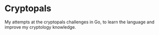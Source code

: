 # Cryptopals
My attempts at the cryptopals challenges in Go, to learn the language and improve my cryptology knowledge.
